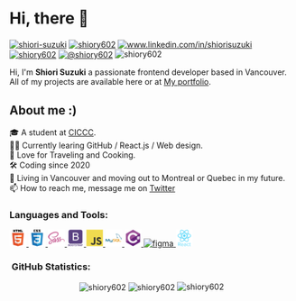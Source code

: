<h1 align="left">Hi, there 👋</h1>
<p align="left">
<a href="https://codepen.io/shiori-suzuki" target="blank"><img align="center" src="https://cdn.jsdelivr.net/npm/simple-icons@3.0.1/icons/codepen.svg" alt="shiori-suzuki" height="30" width="30" /></a>
<a href="https://twitter.com/shiory602" target="blank"><img align="center" src="https://cdn.jsdelivr.net/npm/simple-icons@3.0.1/icons/twitter.svg" alt="shiory602" height="30" width="30" /></a>
<a href="https://www.linkedin.com/in/shiorisuzuki/" target="blank"><img align="center" src="https://cdn.jsdelivr.net/npm/simple-icons@3.0.1/icons/linkedin.svg" alt="www.linkedin.com/in/shiorisuzuki" height="30" width="30" /></a>
<a href="https://instagram.com/shiory602" target="blank"><img align="center" src="https://cdn.jsdelivr.net/npm/simple-icons@3.0.1/icons/instagram.svg" alt="shiory602" height="30" width="30" /></a>
<a href="https://medium.com/@shiory602" target="blank"><img align="center" src="https://cdn.jsdelivr.net/npm/simple-icons@3.0.1/icons/medium.svg" alt="@shiory602" height="30" width="30" /></a>
  
  <img src="https://komarev.com/ghpvc/?username=shiory602&label=Profile%20views&color=94ffb4&style=flat" alt="shiory602" />
</p>

Hi, I'm <b>Shiori Suzuki</b> a passionate frontend developer based in Vancouver. <br />
All of my projects are available here or at [My portfolio](https://shiory602.github.io/portfolio/).

## About me :)
  🎓  A student at [CICCC](https://ciccc.ca/). <br />
  🧑‍💻  Currently learing GitHub / React.js / Web design. <br />
  💓  Love for Traveling and Cooking. <br />
  🛠️  Coding since 2020 <br />
  🏡  Living in Vancouver and moving out to Montreal or Quebec in my future. <br />
  📫 How to reach me, message me on [Twitter](https://twitter.com/shiory602)

<h3 align="left">Languages and Tools:</h3>
<p align="left">
  <a href="https://www.w3.org/html/" target="_blank"> <img src="https://raw.githubusercontent.com/devicons/devicon/master/icons/html5/html5-original-wordmark.svg" alt="html5" width="30" height="30"/> </a>
  <a href="https://www.w3schools.com/css/" target="_blank"> <img src="https://raw.githubusercontent.com/devicons/devicon/master/icons/css3/css3-original-wordmark.svg" alt="css3" width="30" height="30"/> </a>
  <a href="https://sass-lang.com" target="_blank"> <img src="https://raw.githubusercontent.com/devicons/devicon/master/icons/sass/sass-original.svg" alt="sass" width="30" height="30"/> </a>
  <a href="https://getbootstrap.com" target="_blank"> <img src="https://raw.githubusercontent.com/devicons/devicon/master/icons/bootstrap/bootstrap-plain-wordmark.svg" alt="bootstrap" width="30" height="30"/> </a>
  <a href="https://developer.mozilla.org/en-US/docs/Web/JavaScript" target="_blank"> <img src="https://raw.githubusercontent.com/devicons/devicon/master/icons/javascript/javascript-original.svg" alt="javascript" width="30" height="30"/> </a>
  <a href="https://www.mysql.com/" target="_blank"> <img src="https://raw.githubusercontent.com/devicons/devicon/master/icons/mysql/mysql-original-wordmark.svg" alt="mysql" width="30" height="30"/> </a>
  <a href="https://www.w3schools.com/cs/" target="_blank"> <img src="https://raw.githubusercontent.com/devicons/devicon/master/icons/csharp/csharp-original.svg" alt="csharp" width="30" height="30"/> </a>
  <a href="https://www.figma.com/" target="_blank"> <img src="https://www.vectorlogo.zone/logos/figma/figma-icon.svg" alt="figma" width="30" height="30"/> </a>
  <a href="https://reactjs.org/" target="_blank"> <img src="https://raw.githubusercontent.com/devicons/devicon/master/icons/react/react-original-wordmark.svg" alt="react" width="30" height="30"/> </a>
</p>

<h3 align="left"> &nbsp;GitHub Statistics:</h3>

<p align="center">
  <img align="center" src="https://github-readme-streak-stats.herokuapp.com/?user=shiory602&theme=nightowl" alt="shiory602" />
  <img align="center" src="https://github-readme-stats.vercel.app/api?username=shiory602&show_icons=true&locale=en&theme=nightowl" alt="shiory602" />
  <img src="https://github-readme-stats.vercel.app/api/top-langs?username=shiory602&show_icons=true&locale=en&layout=compact&theme=nightowl" alt="shiory602" />
</p>


